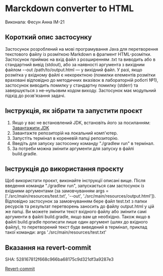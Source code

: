 # Marckdown converter to HTML

Виконала: Фесун Анна ІМ-21

## Короткий опис застосунку

Застосунок розроблений на мові програмування Java для перетворення текстового файлу із розміткою Markdown в фрагмент HTML-розмітки. 
Застосунок приймає на вхід файл з розширенням .txt та виводить або в стандартний вивід (stdout), або за наявності аргумента з
вихідним файлом --out /path/to/output.html — у вихідний файл. У разі, якщо розмітка у вхідному файлі є некоректною (помилки елементів 
розмітки враховані відповідно до методичних вказівок в лабораторній роботі №1), застосунок виводить помилку у стандартну помилку (stderr)
та завершується з не-нульовим кодом виходу. Застосунок має модульний підхід до розв'язання задачі. 


## Інструкція, як зібрати та запустити проєкт

1. Якщо у вас не встановлений JDK, встановіть його за посиланням: 
<a name="jdk" href="https://www.oracle.com/java/technologies/javase/jdk21-archive-downloads.html">Завантажити JDK</a>
2. Завантажте репозиторій на локальний комп'ютер.
3. Запустіть термінал в кореневій папці репозиторію.
4. Введіть для запуску застосонку команду "./gradlew run" в термінал.
5. За потреби можна змінити аргументи для запуску в файлі build.gradle. 
 
## Інструкція до використання проєкту

Щоб використати проєкт, виконайте інструкції описані вище. Після введення команди "./gradlew run", запускається сам застосунок
із вхідними аргументами (за замовчуванням args = ['./src/main/resources/test.txt', '--out', './src/main/resources/output.html']).
Відповідно застосунок за замовчуванням бере файл test.txt з папки ресурсів та результат перетворень заносить до файлу output.html 
у цій же папці. Ви можете змінити текст вхідного файлу або змінити самі аргументи в файлі build.gradle, якщо вам це необхідно.
Також якщо в файлі build.gradle прописати лише один аргумент (шлях до вхідного файлу), то перетворений текст буде виведений в термінал, 
приклад такої команди: args './src/main/resources/test.txt'


## Вказання на revert-commit

SHA: 528167812f668c966ba68175c9d321df3a9287e3

<a name="revert" href="https://github.com/AnyaFesun/markdownToHTML/commit/528167812f668c966ba68175c9d321df3a9287e3">Revert-commit</a>

 


